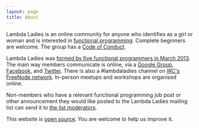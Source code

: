 ```yaml
---
layout: page
title: About 
---
```


Lambda Ladies is an online community for anyone who identifies as a girl or woman and is interested in [functional programming](http://en.wikipedia.org/wiki/Functional_programming). Complete beginners are welcome. The group has a [Code of Conduct](/code-of-conduct).

Lambda Ladies was [formed by five functional programmers in March 2013](http://www.lambdaladies.com/2013/05/04/the-lambda-ladies-story/). The main way members communicate is online, via a [Google Group](https://groups.google.com/forum/#!forum/lambda-ladies-functional), [Facebook](https://www.facebook.com/groups/288553828558997), and [Twitter](http://twitter.com/lambdaladies). There is also a #lambdaladies channel on [IRC's FreeNode network](https://freenode.net). In-person meetups and workshops are organised online.

Non-members who have a relevant functional programming job post or other announcement they would like posted to the Lambda Ladies mailing list can send it to [the list moderators](https://groups.google.com/d/contactowner/lambda-ladies-functional).

This website is [open source](https://github.com/lambdaladies/lambdaladies.github.io). You are welcome to help us improve it.
